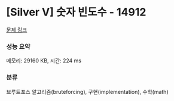 # [Silver V] 숫자 빈도수 - 14912 

[문제 링크](https://www.acmicpc.net/problem/14912) 

### 성능 요약

메모리: 29160 KB, 시간: 224 ms

### 분류

브루트포스 알고리즘(bruteforcing), 구현(implementation), 수학(math)


